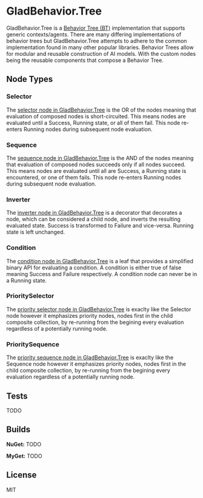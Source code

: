 # GladBehavior.Tree

GladBehavior.Tree is a [Behavior Tree (BT)](https://en.wikipedia.org/wiki/Behavior_tree_(artificial_intelligence,_robotics_and_control)) implementation that supports generic contexts/agents. There are many differing implementations of behavior trees but GladBehavior.Tree attempts to adhere to the common implementation found in many other popular libraries. Behavior Trees allow for modular and reusable construction of AI models. With the custom nodes being the reusable components that compose a Behavior Tree.

## Node Types

### Selector

The [selector node in GladBehavior.Tree](https://github.com/HelloKitty/GladBehavior.Tree/blob/master/src/GladBehaviour.Tree/Nodes/Composite/SelectorTreeNode.cs) is the OR of the nodes meaning that evaluation of composed nodes is short-circuited. This means nodes are evaluated until a Success, Running state, or all of them fail. This node re-enters Running nodes during subsequent node evaluation.

### Sequence

The [sequence node in GladBehavior.Tree](https://github.com/HelloKitty/GladBehavior.Tree/blob/master/src/GladBehaviour.Tree/Nodes/Composite/SequenceTreeNode.cs) is the AND of the nodes meaning that evaluation of composed nodes succeeds only if all nodes succeed. This means nodes are evaluated until all are Success, a Running state is encountered, or one of them fails. This node re-enters Running nodes during subsequent node evaluation.

### Inverter

The [inverter node in GladBehavior.Tree](https://github.com/HelloKitty/GladBehavior.Tree/blob/master/src/GladBehaviour.Tree/Nodes/Decorator/InverterTreeNode.cs) is a decorator that decorates a node, which can be considered a child node, and inverts the resulting evaluated state. Success is transformed to Failure and vice-versa. Running state is left unchanged.

### Condition

The [condition node in GladBehavior.Tree](https://github.com/HelloKitty/GladBehavior.Tree/blob/master/src/GladBehaviour.Tree/Nodes/Leafs/ConditionTreeNode.cs) is a leaf that provides a simplified binary API for evaluating a condition. A condition is either true of false meaning Success and Failure respectively. A condition node can never be in a Running state.

### PrioritySelector

The [priority selector node in GladBehavior.Tree](https://github.com/HelloKitty/GladBehavior.Tree/blob/master/src/GladBehaviour.Tree/Nodes/Composite/PrioritySelectorTreeNode.cs) is exaclty like the Selector node however it emphasizes priority nodes, nodes first in the child composite collection, by re-running from the begining every evaluation regardless of a potentially running node.

### PrioritySequence

The [priority sequence node in GladBehavior.Tree](https://github.com/HelloKitty/GladBehavior.Tree/blob/master/src/GladBehaviour.Tree/Nodes/Composite/PrioritySequenceTreeNode.cs) is exaclty like the Sequence node however it emphasizes priority nodes, nodes first in the child composite collection, by re-running from the begining every evaluation regardless of a potentially running node.

## Tests

TODO

## Builds

**NuGet:** TODO

**MyGet:** TODO

## License

MIT
